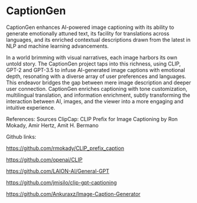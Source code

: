 # CaptionGen
CaptionGen enhances AI-powered image captioning with its ability to generate emotionally attuned text, its facility for translations across languages, and its enriched contextual descriptions drawn from the latest in NLP and machine learning advancements.

In a world brimming with visual narratives, each image harbors its own untold story. The CaptionGen project taps into this richness, using CLIP, GPT-2 and GPT-3.5 to infuse AI-generated image captions with emotional depth, resonating with a diverse array of user preferences and languages. This endeavor bridges the gap between mere image description and deeper user connection. CaptionGen enriches captioning with tone customization, multilingual translation, and information enrichment, subtly transforming the interaction between AI, images, and the viewer into a more engaging and intuitive experience.

References:
Sources
ClipCap: CLIP Prefix for Image Captioning by Ron Mokady, Amir Hertz, Amit H. Bermano

Github links:

https://github.com/rmokady/CLIP_prefix_caption

https://github.com/openai/CLIP

https://github.com/LAION-AI/General-GPT

https://github.com/jmisilo/clip-gpt-captioning

https://github.com/Ankuraxz/Image-Caption-Generator


